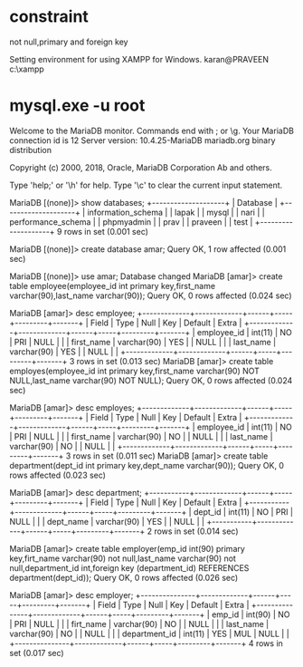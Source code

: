 # constraint
not null,primary and foreign key

Setting environment for using XAMPP for Windows.
karan@PRAVEEN c:\xampp
# mysql.exe -u root
Welcome to the MariaDB monitor.  Commands end with ; or \g.
Your MariaDB connection id is 12
Server version: 10.4.25-MariaDB mariadb.org binary distribution

Copyright (c) 2000, 2018, Oracle, MariaDB Corporation Ab and others.

Type 'help;' or '\h' for help. Type '\c' to clear the current input statement.

MariaDB [(none)]> show databases;
+--------------------+
| Database           |
+--------------------+
| information_schema |
| lapak              |
| mysql              |
| nari               |
| performance_schema |
| phpmyadmin         |
| prav               |
| praveen            |
| test               |
+--------------------+
9 rows in set (0.001 sec)

MariaDB [(none)]> create database amar;
Query OK, 1 row affected (0.001 sec)

MariaDB [(none)]> use amar;
Database changed
MariaDB [amar]> create table employee(employee_id int primary key,first_name varchar(90),last_name varchar(90));
Query OK, 0 rows affected (0.024 sec)

MariaDB [amar]> desc employee;
+-------------+-------------+------+-----+---------+-------+
| Field       | Type        | Null | Key | Default | Extra |
+-------------+-------------+------+-----+---------+-------+
| employee_id | int(11)     | NO   | PRI | NULL    |       |
| first_name  | varchar(90) | YES  |     | NULL    |       |
| last_name   | varchar(90) | YES  |     | NULL    |       |
+-------------+-------------+------+-----+---------+-------+
3 rows in set (0.013 sec)
MariaDB [amar]> create table employes(employee_id int primary key,first_name varchar(90) NOT NULL,last_name varchar(90) NOT NULL);
Query OK, 0 rows affected (0.024 sec)

MariaDB [amar]> desc employes;
+-------------+-------------+------+-----+---------+-------+
| Field       | Type        | Null | Key | Default | Extra |
+-------------+-------------+------+-----+---------+-------+
| employee_id | int(11)     | NO   | PRI | NULL    |       |
| first_name  | varchar(90) | NO   |     | NULL    |       |
| last_name   | varchar(90) | NO   |     | NULL    |       |
+-------------+-------------+------+-----+---------+-------+
3 rows in set (0.011 sec)
MariaDB [amar]> create table department(dept_id int primary key,dept_name varchar(90));
Query OK, 0 rows affected (0.023 sec)

MariaDB [amar]> desc department;
+-----------+-------------+------+-----+---------+-------+
| Field     | Type        | Null | Key | Default | Extra |
+-----------+-------------+------+-----+---------+-------+
| dept_id   | int(11)     | NO   | PRI | NULL    |       |
| dept_name | varchar(90) | YES  |     | NULL    |       |
+-----------+-------------+------+-----+---------+-------+
2 rows in set (0.014 sec)

MariaDB [amar]> create table employer(emp_id int(90) primary key,firt_name varchar(90) not null,last_name varchar(90) not null,department_id int,foreign key (department_id) REFERENCES department(dept_id));
Query OK, 0 rows affected (0.026 sec)

MariaDB [amar]> desc employer;
+---------------+-------------+------+-----+---------+-------+
| Field         | Type        | Null | Key | Default | Extra |
+---------------+-------------+------+-----+---------+-------+
| emp_id        | int(90)     | NO   | PRI | NULL    |       |
| firt_name     | varchar(90) | NO   |     | NULL    |       |
| last_name     | varchar(90) | NO   |     | NULL    |       |
| department_id | int(11)     | YES  | MUL | NULL    |       |
+---------------+-------------+------+-----+---------+-------+
4 rows in set (0.017 sec)
